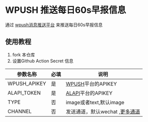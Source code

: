 # WPUSH 推送每日60s早报信息

通过 [wpush消息推送平台](https://wpush.cn) 来推送每日60s早报信息

## 使用教程

1. fork 本仓库
2. 设置Github Action Secret 信息

| 参数名称         | 必填 | 说明                                                         |
|--------------|----|------------------------------------------------------------|
| WPUSH_APIKEY | 是  | [WPUSH](https://wpush.cn)平台的APIKEY                         |
| ALAPI_TOKEN  | 是  | [ALAPI](https://www.alapi.cn)平台的APIKEY                     |
| TYPE         | 否  | image或者text,默认image                                        |
| CHANNEL      | 否  | 发送通道，默认wechat ,[更多通道](https://docs.wpush.cn/docs/channel/) |

